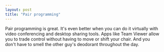 ```yaml
---
layout: post
title: "Pair programming"
---
```


Pair programming is great. It's even better when you can do it virtually with  video conferencing and desktop sharing tools. Apps like Team Viewer allow you to trade control without having to move or shift your chair. And you don't have to smell the other guy's deodorant throughout the day.
